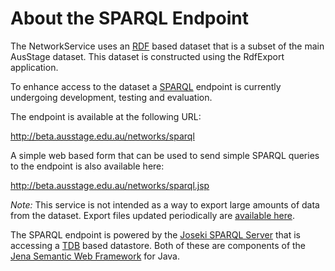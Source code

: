 # About the SPARQL Endpoint #

The NetworkService uses an [RDF](http://en.wikipedia.org/wiki/Resource_Description_Framework) based dataset that is a subset of the main AusStage dataset. This dataset is constructed using the RdfExport application.

To enhance access to the dataset a [SPARQL](http://en.wikipedia.org/wiki/SPARQL) endpoint is currently undergoing development, testing and evaluation.

The endpoint is available at the following URL:

http://beta.ausstage.edu.au/networks/sparql

A simple web based form that can be used to send simple SPARQL queries to the endpoint is also available here:

http://beta.ausstage.edu.au/networks/sparql.jsp

_Note:_ This service is not intended as a way to export large amounts of data from the dataset. Export files updated periodically are [available here](http://code.google.com/p/aus-e-stage/downloads/list).

The SPARQL endpoint is powered by the [Joseki SPARQL Server](http://www.joseki.org/) that is accessing a [TDB](http://openjena.org/wiki/TDB) based datastore. Both of these are components of the [Jena Semantic Web Framework](http://openjena.org/) for Java.